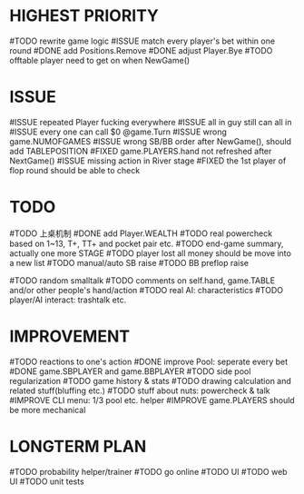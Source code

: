# HIGHEST PRIORITY
#TODO rewrite game logic
#ISSUE match every player's bet within one round
#DONE add Positions.Remove
#DONE adjust Player.Bye
#TODO offtable player need to get on when NewGame()

# ISSUE
#ISSUE repeated Player fucking everywhere
#ISSUE all in guy still can all in
#ISSUE every one can call $0 @game.Turn
#ISSUE wrong game.NUMOFGAMES
#ISSUE wrong SB/BB order after NewGame(), should add TABLEPOSITION
#FIXED game.PLAYERS.hand not refreshed after NextGame()
#ISSUE missing action in River stage
#FIXED the 1st player of flop round should be able to check

# TODO
#TODO 上桌机制
#DONE add Player.WEALTH
#TODO real powercheck based on 1~13, T+, TT+ and pocket pair etc.
#TODO end-game summary, actually one more STAGE
#TODO player lost all money should be move into a new list
#TODO manual/auto SB raise
#TODO BB preflop raise

#TODO random smalltalk
#TODO comments on self.hand, game.TABLE and/or other people's hand/action
#TODO real AI: characteristics
#TODO player/AI interact: trashtalk etc.

# IMPROVEMENT
#TODO reactions to one's action
#DONE improve Pool: seperate every bet
#DONE game.SBPLAYER and game.BBPLAYER
#TODO side pool regularization
#TODO game history & stats
#TODO drawing calculation and related stuff(bluffing etc.)
#TODO stuff about nuts: powercheck & talk
#IMPROVE CLI menu: 1/3 pool etc. helper
#IMPROVE game.PLAYERS should be more mechanical

# LONGTERM PLAN
#TODO probability helper/trainer
#TODO go online
#TODO UI
#TODO web UI
#TODO unit tests